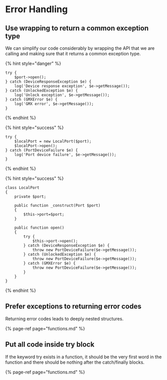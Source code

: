 # Error Handling

## Use wrapping to return a common exception type

We can simplify our code considerably by wrapping the API that we are calling and making sure that it returns a common exception type.

{% hint style="danger" %}
```
try {   
    $port->open();   
} catch (DeviceResponseException $e) {   
    log('Device response exception', $e->getMessage());   
} catch (UnlockedException $e) {    
    log('Unlock exception', $e->getMessage());   
} catch (GMXError $e) {   
    log('GMX error', $e->getMessage());   
}
```
{% endhint %}

{% hint style="success" %}
```
try {  
    $localPort = new LocalPort($port);      
    $localPort->open();  
} catch (PortDeviceFailure $e) {  
    log('Port device failure', $e->getMessage());  
}
```
{% endhint %}

{% hint style="success" %}
```
class LocalPort   
{   
    private $port;  
  
    public function _construct(Port $port)  
    {  
        $this->port=$port;   
    }  
  
    public function open()   
    {   
        try {   
            $this->port->open();   
        } catch (DeviceResponseException $e) {   
            throw new PortDeviceFailure($e->getMessage());   
        } catch (UnlockedException $e) {   
            throw new PortDeviceFailure($e->getMessage());   
        } catch (GMXError $e) {   
            throw new PortDeviceFailure($e->getMessage());   
        }   
    }   
}
```
{% endhint %}

## Prefer exceptions to returning error codes

Returning error codes leads to deeply nested structures.

{% page-ref page="functions.md" %}

## Put all code inside try block

If the keyword try exists in a function, it should be the very first word in the function and there should be nothing after the catch/finally blocks.

{% page-ref page="functions.md" %}





